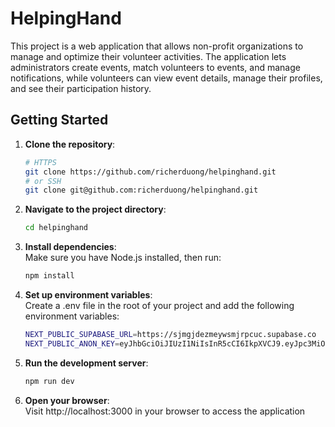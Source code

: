 # HelpingHand

This project is a web application that allows non-profit organizations to manage and optimize their volunteer activities. The application lets administrators create events, match volunteers to events, and manage notifications, while volunteers can view event details, manage their profiles, and see their participation history.

## Getting Started

1. **Clone the repository**:  
   ```bash
   # HTTPS
   git clone https://github.com/richerduong/helpinghand.git
   # or SSH
   git clone git@github.com:richerduong/helpinghand.git
   ```
2. **Navigate to the project directory**:  
   ```bash
   cd helpinghand
   ```
3. **Install dependencies**:  
   Make sure you have Node.js installed, then run:
   ```bash
   npm install
   ```
4. **Set up environment variables**:  
   Create a .env file in the root of your project and add the following environment variables:
   ```bash
   NEXT_PUBLIC_SUPABASE_URL=https://sjmgjdezmeywsmjrpcuc.supabase.co
   NEXT_PUBLIC_ANON_KEY=eyJhbGciOiJIUzI1NiIsInR5cCI6IkpXVCJ9.eyJpc3MiOiJzdXBhYmFzZSIsInJlZiI6InNqbWdqZGV6bWV5d3NtanJwY3VjIiwicm9sZSI6ImFub24iLCJpYXQiOjE3MjgyNDU5MzMsImV4cCI6MjA0MzgyMTkzM30.zkcmloC9aMf5-UXtwfdKJZB6EYc6LWzDv6-pyXWZyO8
   ```
5. **Run the development server**:  
   ```bash
   npm run dev
   ```
6. **Open your browser**:  
   Visit http://localhost:3000 in your browser to access the application